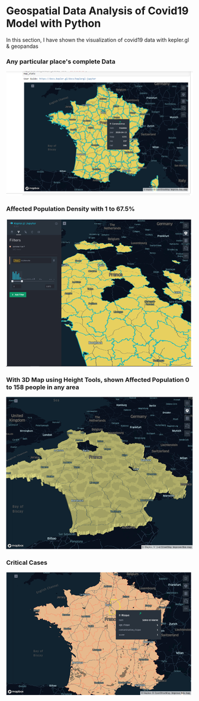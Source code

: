 # Geospatial Data Analysis of Covid19 Model with Python
In this section, I have shown the visualization of covid19 data with kepler.gl & geopandas

### Any particular place's complete Data
![Total Data](https://github.com/swarnajyoti/python_GIS_covid19/blob/master/GIS_FranceCovid19/image/coronavirus_data1.png)

### Affected Population Density with 1 to 67.5%
![Densit1to67](https://github.com/swarnajyoti/python_GIS_covid19/blob/master/GIS_FranceCovid19/image/Only_densedpart.png)

### With 3D Map using Height Tools, shown Affected Population 0 to 158 people in any area
![Pop0to158](https://github.com/swarnajyoti/python_GIS_covid19/blob/master/GIS_FranceCovid19/image/3D_height_densed0to158.png)

### Critical Cases
![Critical Cases](https://github.com/swarnajyoti/python_GIS_covid19/blob/master/GIS_FranceCovid19/image/critical.png)

